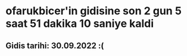 # ofarukbicer'in gidisine son 2 gun 5 saat 51 dakika 10 saniye kaldi

## Gidis tarihi: 30.09.2022 :(